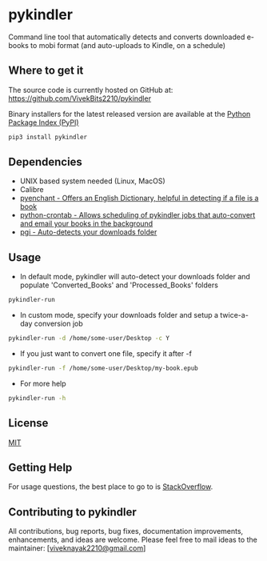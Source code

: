# pykindler
Command line tool that automatically detects and converts downloaded e-books to mobi format (and auto-uploads to Kindle, on a schedule)

## Where to get it
The source code is currently hosted on GitHub at:
https://github.com/VivekBits2210/pykindler

Binary installers for the latest released version are available at the [Python
Package Index (PyPI)](https://pypi.org/project/pykindler/)

```sh
pip3 install pykindler
```

## Dependencies
- UNIX based system needed (Linux, MacOS)
- Calibre
- [pyenchant - Offers an English Dictionary, helpful in detecting if a file is a book](https://pypi.org/project/pyenchant/)
- [python-crontab - Allows scheduling of pykindler jobs that auto-convert and email your books in the background](https://pypi.org/project/python-crontab/)
- [pgi - Auto-detects your downloads folder](https://pypi.org/project/pgi/)

## Usage
- In default mode, pykindler will auto-detect your downloads folder and populate 'Converted_Books' and 'Processed_Books' folders
```sh
pykindler-run
```
- In custom mode, specify your downloads folder and setup a twice-a-day conversion job
```sh
pykindler-run -d /home/some-user/Desktop -c Y
```

- If you just want to convert one file, specify it after -f
```sh
pykindler-run -f /home/some-user/Desktop/my-book.epub
```

- For more help
```sh
pykindler-run -h
```

## License
[MIT](LICENSE)

## Getting Help

For usage questions, the best place to go to is [StackOverflow](https://stackoverflow.com/questions/).

## Contributing to pykindler

All contributions, bug reports, bug fixes, documentation improvements, enhancements, and ideas are welcome.
Please feel free to mail ideas to the maintainer: [viveknayak2210@gmail.com]
